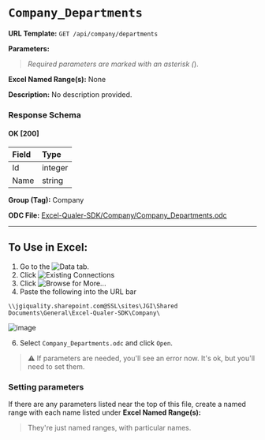 # `Company_Departments`

**URL Template:**
`GET /api/company/departments`

**Parameters:**


> *Required parameters are marked with an asterisk (*).

**Excel Named Range(s):**
None


**Description:**
No description provided.

### Response Schema

#### OK [200]

| Field   | Type    |
|:--------|:--------|
| Id      | integer |
| Name    | string  |

**Group (Tag):**
Company

**ODC File:**
[Excel-Qualer-SDK/Company/Company_Departments.odc](https://github.com/Johnson-Gage-Inspection-Inc/qualer-sdk-odc/blob/main/Excel-Qualer-SDK/Company/Company_Departments.odc)

---

To Use in Excel:
---

1. Go to the ![`Data`](https://github.com/user-attachments/assets/da437a70-57b3-4c5b-bb01-4910ece19ed1)
 tab.
3. Click ![Existing Connections](https://github.com/user-attachments/assets/a2f1ed67-b2e0-4c23-ac90-68c870e60289)
4. Click ![`Browse for More...`](https://github.com/user-attachments/assets/8e698494-6865-41e7-b6fa-043aea81809a)
5. Paste the following into the URL bar
```
\\jgiquality.sharepoint.com@SSL\sites\JGI\Shared Documents\General\Excel-Qualer-SDK\Company\
```

![image](https://github.com/user-attachments/assets/1e1a8d87-0377-446d-aaf5-d78562991db3)

6. Select `Company_Departments.odc` and click `Open`.

> ⚠️ If parameters are needed, you'll see an error now. It's ok, but you'll need to set them.

### Setting parameters
If there are any parameters listed near the top of this file, create a named range with each name listed under **Excel Named Range(s):**
> They're just named ranges, with particular names.
